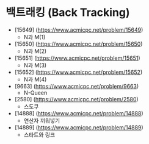 백트래킹 (Back Tracking)
==========================================================================================
* [15649] (https://www.acmicpc.net/problem/15649)
  * N과 M(1)
* [15650] (https://www.acmicpc.net/problem/15650)
  * N과 M(2)
* [15651] (https://www.acmicpc.net/problem/15651)
  * N과 M(3)
* [15652] (https://www.acmicpc.net/problem/15652)
  * N과 M(4)
* [9663] (https://www.acmicpc.net/problem/9663)
  * N-Queen
* [2580] (https://www.acmicpc.net/problem/2580)
  * 스도쿠
* [14888] (https://www.acmicpc.net/problem/14888)
  * 연산자 끼워넣기
* [14889] (https://www.acmicpc.net/problem/14889)
  * 스타트와 링크